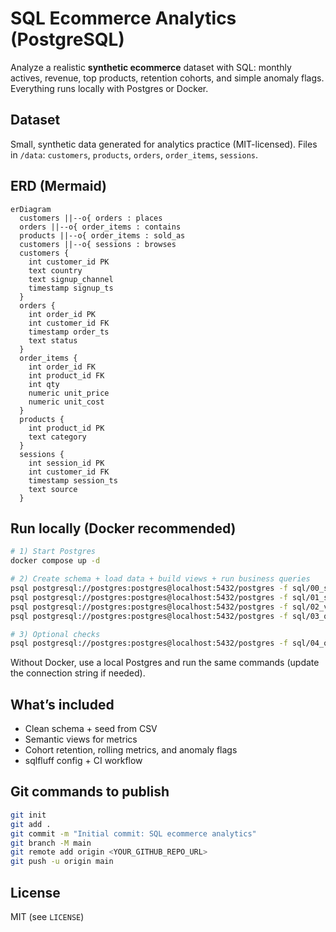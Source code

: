 
# SQL Ecommerce Analytics (PostgreSQL)

Analyze a realistic **synthetic ecommerce** dataset with SQL: monthly actives, revenue, top products, retention cohorts, and simple anomaly flags. Everything runs locally with Postgres or Docker.

## Dataset
Small, synthetic data generated for analytics practice (MIT-licensed). Files in `/data`: `customers`, `products`, `orders`, `order_items`, `sessions`.

## ERD (Mermaid)
```mermaid
erDiagram
  customers ||--o{ orders : places
  orders ||--o{ order_items : contains
  products ||--o{ order_items : sold_as
  customers ||--o{ sessions : browses
  customers {
    int customer_id PK
    text country
    text signup_channel
    timestamp signup_ts
  }
  orders {
    int order_id PK
    int customer_id FK
    timestamp order_ts
    text status
  }
  order_items {
    int order_id FK
    int product_id FK
    int qty
    numeric unit_price
    numeric unit_cost
  }
  products {
    int product_id PK
    text category
  }
  sessions {
    int session_id PK
    int customer_id FK
    timestamp session_ts
    text source
  }
```
## Run locally (Docker recommended)

```bash
# 1) Start Postgres
docker compose up -d

# 2) Create schema + load data + build views + run business queries
psql postgresql://postgres:postgres@localhost:5432/postgres -f sql/00_schema.sql
psql postgresql://postgres:postgres@localhost:5432/postgres -f sql/01_seed.sql
psql postgresql://postgres:postgres@localhost:5432/postgres -f sql/02_views.sql
psql postgresql://postgres:postgres@localhost:5432/postgres -f sql/03_queries_business.sql

# 3) Optional checks
psql postgresql://postgres:postgres@localhost:5432/postgres -f sql/04_quality_checks.sql
```

Without Docker, use a local Postgres and run the same commands (update the connection string if needed).

## What’s included
- Clean schema + seed from CSV
- Semantic views for metrics
- Cohort retention, rolling metrics, and anomaly flags
- sqlfluff config + CI workflow

## Git commands to publish
```bash
git init
git add .
git commit -m "Initial commit: SQL ecommerce analytics"
git branch -M main
git remote add origin <YOUR_GITHUB_REPO_URL>
git push -u origin main
```

## License
MIT (see `LICENSE`)

